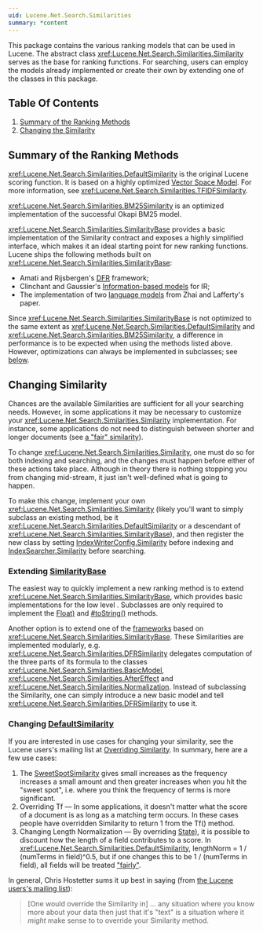 ```yaml
---
uid: Lucene.Net.Search.Similarities
summary: *content
---
```


<!--
 Licensed to the Apache Software Foundation (ASF) under one or more
 contributor license agreements.  See the NOTICE file distributed with
 this work for additional information regarding copyright ownership.
 The ASF licenses this file to You under the Apache License, Version 2.0
 (the "License"); you may not use this file except in compliance with
 the License.  You may obtain a copy of the License at

     https://www.apache.org/licenses/LICENSE-2.0

 Unless required by applicable law or agreed to in writing, software
 distributed under the License is distributed on an "AS IS" BASIS,
 WITHOUT WARRANTIES OR CONDITIONS OF ANY KIND, either express or implied.
 See the License for the specific language governing permissions and
 limitations under the License.
-->

This package contains the various ranking models that can be used in Lucene. The
abstract class <xref:Lucene.Net.Search.Similarities.Similarity> serves
as the base for ranking functions. For searching, users can employ the models
already implemented or create their own by extending one of the classes in this
package.

## Table Of Contents

1. [Summary of the Ranking Methods](#summary-of-the-ranking-methods)
2. [Changing the Similarity](#changing-similarity) 

## Summary of the Ranking Methods

<xref:Lucene.Net.Search.Similarities.DefaultSimilarity> is the original Lucene scoring function. It is based on a highly optimized [Vector Space Model](http://en.wikipedia.org/wiki/Vector_Space_Model). For more information, see <xref:Lucene.Net.Search.Similarities.TFIDFSimilarity>.

<xref:Lucene.Net.Search.Similarities.BM25Similarity> is an optimized implementation of the successful Okapi BM25 model.

<xref:Lucene.Net.Search.Similarities.SimilarityBase> provides a basic implementation of the Similarity contract and exposes a highly simplified interface, which makes it an ideal starting point for new ranking functions. Lucene ships the following methods built on <xref:Lucene.Net.Search.Similarities.SimilarityBase>:

<a id="framework"></a>

* Amati and Rijsbergen's [DFR](xref:Lucene.Net.Search.Similarities.DFRSimilarity) framework;
* Clinchant and Gaussier's [Information-based models](xref:Lucene.Net.Search.Similarities.IBSimilarity) for IR;
* The implementation of two [language models](xref:Lucene.Net.Search.Similarities.LMSimilarity) from Zhai and Lafferty's paper.

Since <xref:Lucene.Net.Search.Similarities.SimilarityBase> is not optimized to the same extent as <xref:Lucene.Net.Search.Similarities.DefaultSimilarity> and <xref:Lucene.Net.Search.Similarities.BM25Similarity>, a difference in performance is to be expected when using the methods listed above. However, optimizations can always be implemented in subclasses; see [below](#changing-similarity).

## Changing Similarity

Chances are the available Similarities are sufficient for all your searching needs. However, in some applications it may be necessary to customize your <xref:Lucene.Net.Search.Similarities.Similarity> implementation. For instance, some applications do not need to distinguish between shorter and longer documents (see [a "fair" similarity](http://www.gossamer-threads.com/lists/lucene/java-user/38967#38967)).

To change <xref:Lucene.Net.Search.Similarities.Similarity>, one must do so for both indexing and searching, and the changes must happen before either of these actions take place. Although in theory there is nothing stopping you from changing mid-stream, it just isn't well-defined what is going to happen. 

To make this change, implement your own <xref:Lucene.Net.Search.Similarities.Similarity> (likely you'll want to simply subclass an existing method, be it <xref:Lucene.Net.Search.Similarities.DefaultSimilarity> or a descendant of <xref:Lucene.Net.Search.Similarities.SimilarityBase>), and then register the new class by setting [IndexWriterConfig.Similarity](xref:Lucene.Net.Index.IndexWriterConfig#Lucene_Net_Index_IndexWriterConfig_Similarity) before indexing and [IndexSearcher.Similarity](xref:Lucene.Net.Search.IndexSearcher#Lucene_Net_Search_IndexSearcher_Similarity) before searching. 

### Extending [SimilarityBase](xref:Lucene.Net.Search.Similarities.SimilarityBase)

The easiest way to quickly implement a new ranking method is to extend <xref:Lucene.Net.Search.Similarities.SimilarityBase>, which provides basic implementations for the low level . Subclasses are only required to implement the [Float)](xref:Lucene.Net.Search.Similarities.SimilarityBase#methods) and [#toString()](xref:Lucene.Net.Search.Similarities.SimilarityBase) methods.

Another option is to extend one of the [frameworks](#framework) based on <xref:Lucene.Net.Search.Similarities.SimilarityBase>. These Similarities are implemented modularly, e.g. <xref:Lucene.Net.Search.Similarities.DFRSimilarity> delegates computation of the three parts of its formula to the classes <xref:Lucene.Net.Search.Similarities.BasicModel>, <xref:Lucene.Net.Search.Similarities.AfterEffect> and <xref:Lucene.Net.Search.Similarities.Normalization>. Instead of subclassing the Similarity, one can simply introduce a new basic model and tell <xref:Lucene.Net.Search.Similarities.DFRSimilarity> to use it.

### Changing [DefaultSimilarity](xref:Lucene.Net.Search.Similarities.DefaultSimilarity)

If you are interested in use cases for changing your similarity, see the Lucene users's mailing list at [Overriding Similarity](http://www.gossamer-threads.com/lists/lucene/java-user/39125). In summary, here are a few use cases:

1. The [SweetSpotSimilarity](../../misc/Lucene.Net.Misc.SweetSpotSimilarity.html) gives small increases as the frequency increases a small amount and then greater increases when you hit the "sweet spot", i.e. where you think the frequency of terms is more significant.
2. Overriding Tf — In some applications, it doesn't matter what the score of a document is as long as a matching term occurs. In these cases people have overridden Similarity to return 1 from the Tf() method.
3. Changing Length Normalization — By overriding [State)](xref:Lucene.Net.Search.Similarities.Similarity#methods), it is possible to discount how the length of a field contributes to a score. In <xref:Lucene.Net.Search.Similarities.DefaultSimilarity>, lengthNorm = 1 / (numTerms in field)^0.5, but if one changes this to be 1 / (numTerms in field), all fields will be treated ["fairly"](http://www.gossamer-threads.com/lists/lucene/java-user/38967#38967).

In general, Chris Hostetter sums it up best in saying (from [the Lucene users's mailing list](http://www.gossamer-threads.com/lists/lucene/java-user/39125#39125)): 

> [One would override the Similarity in] ... any situation where you know more about your data then just that it's "text" is a situation where it *might* make sense to to override your Similarity method.